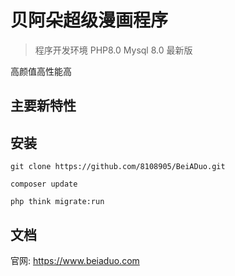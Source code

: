 贝阿朵超级漫画程序
===============

> 程序开发环境 PHP8.0 Mysql 8.0 最新版

高颜值高性能高

## 主要新特性


## 安装

~~~
git clone https://github.com/8108905/BeiADuo.git
~~~

~~~
composer update
~~~

~~~
php think migrate:run
~~~

## 文档

官网:   https://www.beiaduo.com
